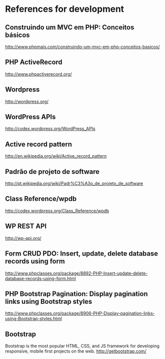 References for development
==========================

## Construindo um MVC em PHP: Conceitos básicos
http://www.phpmais.com/construindo-um-mvc-em-php-conceitos-basicos/

## PHP ActiveRecord
http://www.phpactiverecord.org/

## Wordpress
http://wordpress.org/

## WordPress APIs
http://codex.wordpress.org/WordPress_APIs

## Active record pattern
http://en.wikipedia.org/wiki/Active_record_pattern

## Padrão de projeto de software
http://pt.wikipedia.org/wiki/Padr%C3%A3o_de_projeto_de_software

## Class Reference/wpdb
http://codex.wordpress.org/Class_Reference/wpdb

## WP REST API
http://wp-api.org/

## Form CRUD PDO: Insert, update, delete database records using form
http://www.phpclasses.org/package/8892-PHP-Insert-update-delete-database-records-using-form.html

## PHP Bootstrap Pagination: Display pagination links using Bootstrap styles
http://www.phpclasses.org/package/8906-PHP-Display-pagination-links-using-Bootstrap-styles.html

## Bootstrap
Bootstrap is the most popular HTML, CSS, and JS framework for developing responsive, mobile first projects on the web.
http://getbootstrap.com/

